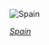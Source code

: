 
![Spain](https://www.gstatic.com/prettyearth/assets/full/1539.jpg)

*[Spain](https://www.google.com/maps/@37.572818,-6.271487,17z/data=!3m1!1e3)*
